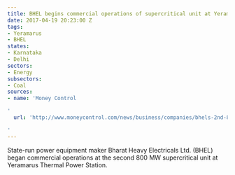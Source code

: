 ```yaml
---
title: BHEL begins commercial operations of supercritical unit at Yeramarus
date: 2017-04-19 20:23:00 Z
tags:
- Yeramarus
- BHEL
states:
- Karnataka
- Delhi
sectors:
- Energy
subsectors:
- Coal
sources:
- name: 'Money Control

'
  url: 'http://www.moneycontrol.com/news/business/companies/bhels-2nd-800-mw-unit-in-karnataka-starts-commercial-ops-2257761.html

'
---
```


State-run power equipment maker Bharat Heavy Electricals Ltd. (BHEL) began commercial operations at the second 800 MW supercritical unit at Yeramarus Thermal Power Station.
